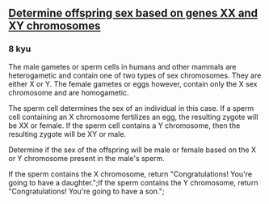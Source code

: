 <h2><a href=https://www.codewars.com/kata/56530b444e831334c0000020/train/python target="_blank">Determine offspring sex based on genes XX and XY chromosomes</a></h2><h3>8 kyu</h3><p>The male gametes or sperm cells in humans and other mammals are heterogametic and contain one of two types of sex chromosomes. They are either X or Y. The female gametes or eggs however, contain only the X sex chromosome and are homogametic.</p><p>The sperm cell determines the sex of an individual in this case. If a sperm cell containing an X chromosome fertilizes an egg, the resulting zygote will be XX or female. If the sperm cell contains a Y chromosome, then the resulting zygote will be XY or male.</p><p>Determine if the sex of the offspring will be male or female based on the X or Y chromosome present in the male's sperm.</p><p>If the sperm contains the X chromosome, return "Congratulations! You're going to have a daughter.";If the sperm contains the Y chromosome, return "Congratulations! You're going to have a son.";</p>